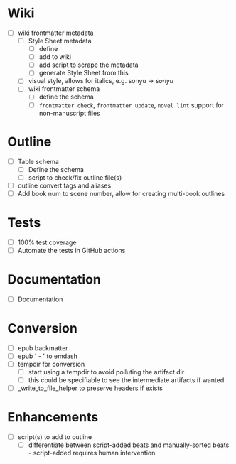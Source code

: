 # Wiki
- [ ] wiki frontmatter metadata
  - [ ] Style Sheet metadata
    - [ ] define
    - [ ] add to wiki
    - [ ] add script to scrape the metadata
    - [ ] generate Style Sheet from this
  - [ ] visual style, allows for italics, e.g. sonyu -> *sonyu*
  - [ ] wiki frontmatter schema
    - [ ] define the schema
    - [ ] `frontmatter check`, `frontmatter update`, `novel lint` support for non-manuscript files

# Outline
- [ ] Table schema
  - [ ] Define the schema
  - [ ] script to check/fix outline file(s)
- [ ] outline convert tags and aliases
- [ ] Add book num to scene number, allow for creating multi-book outlines

# Tests
- [ ] 100% test coverage
- [ ] Automate the tests in GitHub actions

# Documentation
- [ ] Documentation

# Conversion
- [ ] epub backmatter
- [ ] epub ' - ' to emdash
- [ ] tempdir for conversion
  - [ ] start using a tempdir to avoid polluting the artifact dir
  - [ ] this could be specifiable to see the intermediate artifacts if wanted
- [ ] _write_to_file_helper to preserve headers if exists

# Enhancements
- [ ] script(s) to add to outline
  - [ ] differentiate between script-added beats and manually-sorted beats - script-added requires human intervention